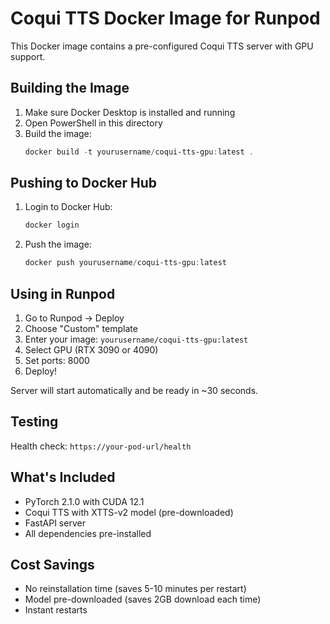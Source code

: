 # Coqui TTS Docker Image for Runpod

This Docker image contains a pre-configured Coqui TTS server with GPU support.

## Building the Image

1. Make sure Docker Desktop is installed and running
2. Open PowerShell in this directory
3. Build the image:
   ```powershell
   docker build -t yourusername/coqui-tts-gpu:latest .
   ```

## Pushing to Docker Hub

1. Login to Docker Hub:

   ```powershell
   docker login
   ```

2. Push the image:
   ```powershell
   docker push yourusername/coqui-tts-gpu:latest
   ```

## Using in Runpod

1. Go to Runpod → Deploy
2. Choose "Custom" template
3. Enter your image: `yourusername/coqui-tts-gpu:latest`
4. Select GPU (RTX 3090 or 4090)
5. Set ports: 8000
6. Deploy!

Server will start automatically and be ready in ~30 seconds.

## Testing

Health check: `https://your-pod-url/health`

## What's Included

- PyTorch 2.1.0 with CUDA 12.1
- Coqui TTS with XTTS-v2 model (pre-downloaded)
- FastAPI server
- All dependencies pre-installed

## Cost Savings

- No reinstallation time (saves 5-10 minutes per restart)
- Model pre-downloaded (saves 2GB download each time)
- Instant restarts
